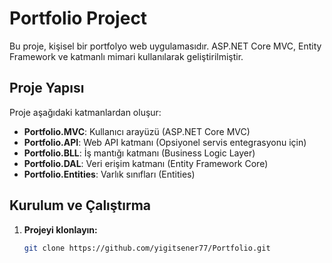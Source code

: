 # Portfolio Project

Bu proje, kişisel bir portfolyo web uygulamasıdır. ASP.NET Core MVC, Entity Framework ve katmanlı mimari kullanılarak geliştirilmiştir.

## Proje Yapısı

Proje aşağıdaki katmanlardan oluşur:

- **Portfolio.MVC**: Kullanıcı arayüzü (ASP.NET Core MVC)
- **Portfolio.API**: Web API katmanı (Opsiyonel servis entegrasyonu için)
- **Portfolio.BLL**: İş mantığı katmanı (Business Logic Layer)
- **Portfolio.DAL**: Veri erişim katmanı (Entity Framework Core)
- **Portfolio.Entities**: Varlık sınıfları (Entities)

## Kurulum ve Çalıştırma

1. **Projeyi klonlayın:**

   ```bash
   git clone https://github.com/yigitsener77/Portfolio.git
